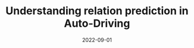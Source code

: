 ---
title: "Understanding relation prediction in Auto-Driving"
collection: projects
permalink: /projects/2022-auto
date: 2022-09-01
projecttime: '2022 - Now'
excerpt: 'The deadlock or crash of cars cannot be completely solved by current relation prediction module. We detect where it happens and why, with improvement on it.'
---
